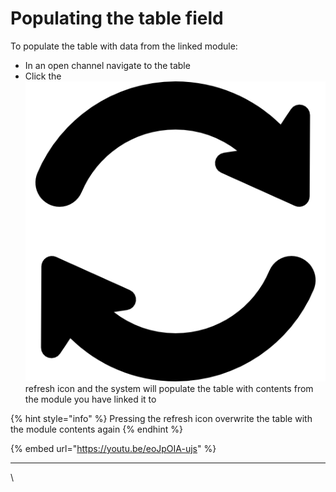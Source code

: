 # Populating the table field

To populate the table with data from the linked module:

* In an open channel navigate to the table
* Click the <img src="../../../.gitbook/assets/refresh icon (1).png" alt="" data-size="line"> refresh icon and the system will populate the table with contents from the module you have linked it to

{% hint style="info" %}
Pressing the refresh icon overwrite the table with the module contents again
{% endhint %}

{% embed url="https://youtu.be/eoJpOIA-ujs" %}

****

\
